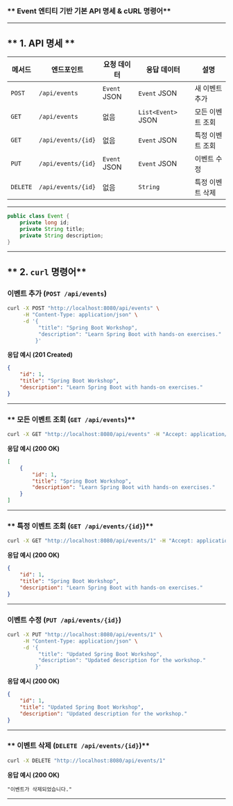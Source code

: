 ### ** Event 엔티티 기반 기본 API 명세 & cURL 명령어**  

---

## ** 1. API 명세 **
| 메서드 | 엔드포인트          | 요청 데이터      | 응답 데이터   | 설명 |
|--------|------------------|--------------|-------------|------|
| `POST` | `/api/events`   | `Event` JSON | `Event` JSON | 새 이벤트 추가 |
| `GET`  | `/api/events`   | 없음         | `List<Event>` JSON | 모든 이벤트 조회 |
| `GET`  | `/api/events/{id}` | 없음         | `Event` JSON | 특정 이벤트 조회 |
| `PUT`  | `/api/events/{id}` | `Event` JSON | `Event` JSON | 이벤트 수정 |
| `DELETE` | `/api/events/{id}` | 없음         | `String` | 특정 이벤트 삭제 |

---


```java
public class Event {
    private long id;
    private String title;
    private String description;
}
```

---

## ** 2. `curl` 명령어**
### **이벤트 추가 (`POST /api/events`)**
```sh
curl -X POST "http://localhost:8080/api/events" \
     -H "Content-Type: application/json" \
     -d '{
          "title": "Spring Boot Workshop",
          "description": "Learn Spring Boot with hands-on exercises."
         }'
```
 **응답 예시 (201 Created)**
```json
{
    "id": 1,
    "title": "Spring Boot Workshop",
    "description": "Learn Spring Boot with hands-on exercises."
}
```

---

### **  모든 이벤트 조회 (`GET /api/events`)**
```sh
curl -X GET "http://localhost:8080/api/events" -H "Accept: application/json"
```
 **응답 예시 (200 OK)**
```json
[
    {
        "id": 1,
        "title": "Spring Boot Workshop",
        "description": "Learn Spring Boot with hands-on exercises."
    }
]
```

---

### ** 특정 이벤트 조회 (`GET /api/events/{id}`)**
```sh
curl -X GET "http://localhost:8080/api/events/1" -H "Accept: application/json"
```
**응답 예시 (200 OK)**
```json
{
    "id": 1,
    "title": "Spring Boot Workshop",
    "description": "Learn Spring Boot with hands-on exercises."
}
```

---

### **이벤트 수정 (`PUT /api/events/{id}`)**
```sh
curl -X PUT "http://localhost:8080/api/events/1" \
     -H "Content-Type: application/json" \
     -d '{
          "title": "Updated Spring Boot Workshop",
          "description": "Updated description for the workshop."
         }'
```
 **응답 예시 (200 OK)**
```json
{
    "id": 1,
    "title": "Updated Spring Boot Workshop",
    "description": "Updated description for the workshop."
}
```

---

### ** 이벤트 삭제 (`DELETE /api/events/{id}`)**
```sh
curl -X DELETE "http://localhost:8080/api/events/1"
```
 **응답 예시 (200 OK)**
```
"이벤트가 삭제되었습니다."
```



---
